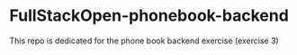 # FullStackOpen-phonebook-backend
This repo is dedicated for the phone book backend exercise (exercise 3)
